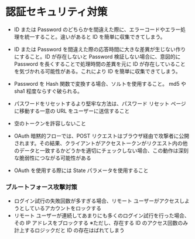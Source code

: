 # 認証セキュリティ対策

- ID または Password のどちらかを間違えた際に、エラーコードやエラー処理を統一すること。違いがあると ID を簡単に収集できてしまう。

- ID または Password を間違えた際の応答時間に大きな差異が生じない作りにすること。ID が存在しないと Password 検証しない場合に、意図的に Password を長くすることで処理時間の差異を元に ID が存在していることを気づかれる可能性がある。これにより ID を簡単に収集できてしまう。

* Password を Hash 関数で変換する場合、ソルトを使用すること。
  md5 や sha1 程度ならすぐ破られる。

* パスワードをリセットするより堅牢な方法は、パスワード リセット ページに移動する一意の URL をユーザーに送信すること

* 空のトークンを許容しないこと

* OAuth 暗黙的フローでは、POST リクエストはブラウザ経由で攻撃者に公開されます。その結果、クライアントがアクセストークンがリクエスト内の他のデータと一致するかどうかを適切にチェックしない場合、この動作は深刻な脆弱性につながる可能性がある

* OAuth を使用する際には State パラメータを使用すること

### ブルートフォース攻撃対策

- ログイン試行の失敗回数が多すぎる場合、リモート ユーザーがアクセスしようとしているアカウントをロックする
- リモート ユーザーが連続してあまりにも多くのログイン試行を行った場合、その IP アドレスをブロックする
  ※ただし、存在する ID のアクセス回数のみ計上するロジックだと ID の存在はばれてしまう
